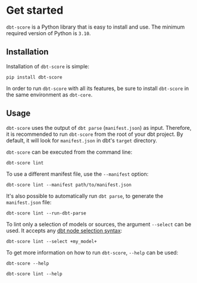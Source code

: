 # Get started

`dbt-score` is a Python library that is easy to install and use. The minimum
required version of Python is `3.10`.

## Installation

Installation of `dbt-score` is simple:

```shell
pip install dbt-score
```

In order to run `dbt-score` with all its features, be sure to install
`dbt-score` in the same environment as `dbt-core`.

## Usage

`dbt-score` uses the output of `dbt parse` (`manifest.json`) as input.
Therefore, it is recommended to run `dbt-score` from the root of your dbt
project. By default, it will look for `manifest.json` in dbt's `target`
directory.

`dbt-score` can be executed from the command line:

```shell
dbt-score lint
```

To use a different manifest file, use the `--manifest` option:

```shell
dbt-score lint --manifest path/to/manifest.json
```

It's also possible to automatically run `dbt parse`, to generate the
`manifest.json` file:

```shell
dbt-score lint --run-dbt-parse
```

To lint only a selection of models or sources, the argument `--select` can be
used. It accepts any
[dbt node selection syntax](https://docs.getdbt.com/reference/node-selection/syntax):

```shell
dbt-score lint --select +my_model+
```

To get more information on how to run `dbt-score`, `--help` can be used:

```shell
dbt-score --help
```

```shell
dbt-score lint --help
```
